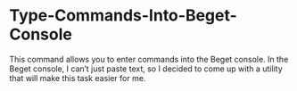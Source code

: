 # Type-Commands-Into-Beget-Console
This command allows you to enter commands into the Beget console. In the Beget console, I can’t just paste text, so I decided to come up with a utility that will make this task easier for me.
